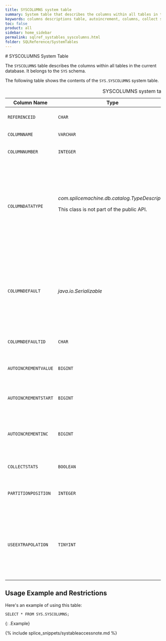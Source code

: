 ```yaml
---
title: SYSCOLUMNS system table
summary: System table that describes the columns within all tables in the current database.
keywords: columns descriptions table, autoincrement, columns, collect statistics
toc: false
product: all
sidebar: home_sidebar
permalink: sqlref_systables_syscolumns.html
folder: SQLReference/SystemTables
---
```

<section>
<div class="TopicContent" data-swiftype-index="true" markdown="1">
# SYSCOLUMNS System Table

The `SYSCOLUMNS` table describes the columns within all tables in the
current database. It belongs to the `SYS` schema.

The following table shows the contents of the `SYS.SYSCOLUMNS` system table.

<table>
    <caption>SYSCOLUMNS system table</caption>
    <col />
    <col />
    <col />
    <col />
    <col />
    <thead>
        <tr>
            <th>Column Name</th>
            <th>Type</th>
            <th>Length</th>
            <th>Nullable</th>
            <th>Contents</th>
        </tr>
    </thead>
    <tbody>
        <tr>
            <td><code>REFERENCEID</code></td>
            <td><code>CHAR</code></td>
            <td><code>36</code></td>
            <td><code>NO</code></td>
            <td>Identifier for table (join with
		<code>SYSTABLES.TABLEID</code>)</td>
        </tr>
        <tr>
            <td><code>COLUMNNAME</code></td>
            <td><code>VARCHAR</code></td>
            <td><code>128</code></td>
            <td><code>NO</code></td>
            <td>Column or parameter name</td>
        </tr>
        <tr>
            <td><code>COLUMNNUMBER</code></td>
            <td><code>INTEGER</code></td>
            <td><code>10</code></td>
            <td><code>NO</code></td>
            <td>The position of the column within the table</td>
        </tr>
        <tr>
            <td><code>COLUMNDATATYPE</code></td>
            <td><em>com.splicemachine.db.catalog.TypeDescriptor</em>
                <p>This class is not part of the public API.</p>
            </td>
            <td><code>-1</code></td>
            <td><code>NO</code></td>
            <td>System type that describes precision, length, scale, nullability,
			type name, and storage type of data. For a user-defined type, this column can
			hold a <em>TypeDescriptor</em> that refers to the appropriate type alias in
		<code>SYS.SYSALIASES</code>.</td>
        </tr>
        <tr>
            <td><code>COLUMNDEFAULT</code></td>
            <td><em>java.io.Serializable</em>
            </td>
            <td><code>-1</code></td>
            <td><code>YES</code></td>
            <td>For tables, describes default value of the column. The
			<em>toString()</em> method on the object stored in the table returns the text of
			the default value as specified in the <code>CREATE TABLE</code> or <code>ALTER TABLE</code>
		statement.</td>
        </tr>
        <tr>
            <td><code>COLUMNDEFAULTID</code></td>
            <td><code>CHAR</code></td>
            <td><code>36</code></td>
            <td><code>YES</code></td>
            <td>Unique identifier for the default value</td>
        </tr>
        <tr>
            <td><code>AUTOINCREMENTVALUE</code></td>
            <td><code>BIGINT</code></td>
            <td><code>19</code></td>
            <td><code>YES</code></td>
            <td>What the next value for column will be, if the column is
		an identity column</td>
        </tr>
        <tr>
            <td><code>AUTOINCREMENTSTART</code></td>
            <td><code>BIGINT</code></td>
            <td><code>19</code></td>
            <td><code>YES</code></td>
            <td>Initial value of column (if specified), if it is an identity
		column</td>
        </tr>
        <tr>
            <td><code>AUTOINCREMENTINC</code></td>
            <td><code>BIGINT</code></td>
            <td><code>19</code></td>
            <td><code>YES</code></td>
            <td>Amount column value is automatically incremented (if
		specified), if the column is an identity column</td>
        </tr>
        <tr>
            <td><code>COLLECTSTATS</code></td>
            <td><code>BOOLEAN</code></td>
            <td><code>1</code></td>
            <td><code>YES</code></td>
            <td>Whether or not to collect statistics on the column.</td>
        </tr>
        <tr>
            <td><code>PARTITIONPOSITION</code></td>
            <td><code>INTEGER</code></td>
            <td><code>10</code></td>
            <td><code>YES</code></td>
            <td>This is used for external tables, to indicate the partitioning column position</td>
        </tr>
        <tr>
            <td><code>USEEXTRAPOLATION</code></td>
            <td><code>TINYINT</code></td>
            <td><code>3</code></td>
            <td><code>YES</code></td>
            <td>Whether or not to use statistics extrapolation on this column. A value of <code>1</code> indicates that extrapolation is enabled for the column; a value of <code>0</code> or <code>NULL</code> indicates that extrapolation is disabled.</td>
        </tr>
    </tbody>
</table>

## Usage Example and Restrictions

Here's an example of using this table:

```
SELECT * FROM SYS.SYSCOLUMNS;
```
{: .Example}

{% include splice_snippets/systableaccessnote.md %}

</div>
</section>
